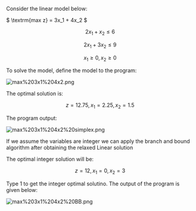 Consider the linear model below:

$ \textrm{max z} = 3x_1 + 4x_2 $

$$ 2x_1 + x_2 \le 6 $$

$$ 2x_1 + 3x_2 \le 9 $$

$$ x_1 \ge 0, x_2\ge 0 $$

To solve the model, define the model to the program:

![max%203x1%204x2.png](attachment:max%203x1%204x2.png)

The optimal solution is:

$$ z=12.75, x_1=2.25, x_2=1.5 $$

The program output:

![max%203x1%204x2%20simplex.png](attachment:max%203x1%204x2%20simplex.png)

If we assume the variables are integer we can apply the branch and bound algorithm after obtaining the relaxed Linear solution 

The optimal integer solution will be:

$$ z=12, x_1=0, x_2=3 $$

Type 1 to get the integer optimal solutino. The output of the program is given below:

![max%203x1%204x2%20BB.png](attachment:max%203x1%204x2%20BB.png)
